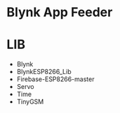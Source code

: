 # Blynk App Feeder

# LIB

- Blynk
- BlynkESP8266_Lib
- Firebase-ESP8266-master
- Servo
- Time
- TinyGSM
